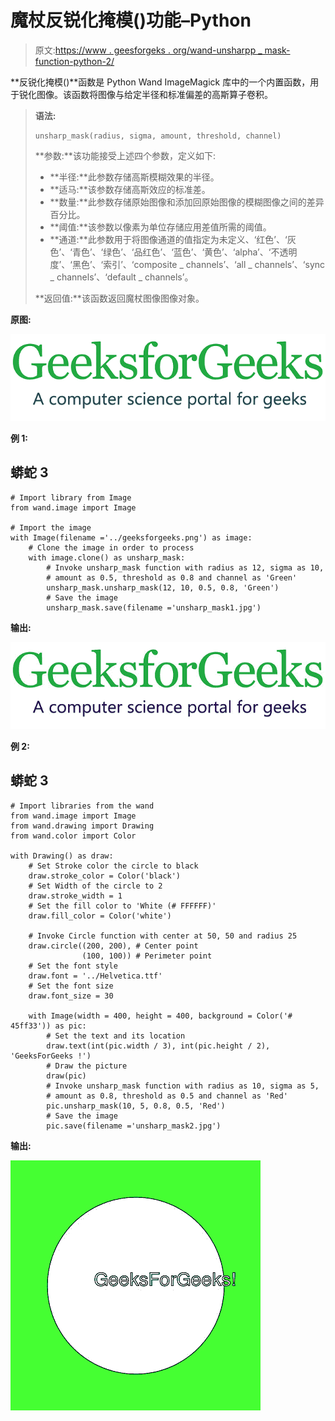 # 魔杖反锐化掩模()功能–Python

> 原文:[https://www . geesforgeks . org/wand-unsharpp _ mask-function-python-2/](https://www.geeksforgeeks.org/wand-unsharp_mask-function-python-2/)

**反锐化掩模()**函数是 Python Wand ImageMagick 库中的一个内置函数，用于锐化图像。该函数将图像与给定半径和标准偏差的高斯算子卷积。

> **语法:**
> 
> ```
> unsharp_mask(radius, sigma, amount, threshold, channel)
> ```
> 
> **参数:**该功能接受上述四个参数，定义如下:
> 
> *   **半径:**此参数存储高斯模糊效果的半径。
> *   **适马:**该参数存储高斯效应的标准差。
> *   **数量:**此参数存储原始图像和添加回原始图像的模糊图像之间的差异百分比。
> *   **阈值:**该参数以像素为单位存储应用差值所需的阈值。
> *   **通道:**此参数用于将图像通道的值指定为未定义、‘红色’、‘灰色’、‘青色’、‘绿色’、‘品红色’、‘蓝色’、‘黄色’、‘alpha’、‘不透明度’、‘黑色’、‘索引’、‘composite _ channels’、‘all _ channels’、‘sync _ channels’、‘default _ channels’。
> 
> **返回值:**该函数返回魔杖图像图像对象。

**原图:**

![](img/2d3a0fdbc25c0bbb46c47454d1b0acc7.png)

**例 1:**

## 蟒蛇 3

```
# Import library from Image
from wand.image import Image

# Import the image
with Image(filename ='../geeksforgeeks.png') as image:
    # Clone the image in order to process
    with image.clone() as unsharp_mask:
        # Invoke unsharp_mask function with radius as 12, sigma as 10,
        # amount as 0.5, threshold as 0.8 and channel as 'Green'
        unsharp_mask.unsharp_mask(12, 10, 0.5, 0.8, 'Green')
        # Save the image
        unsharp_mask.save(filename ='unsharp_mask1.jpg')
```

**输出:**

![](img/e5cd4e223462dfb9c1887f4565a004b0.png)

**例 2:**

## 蟒蛇 3

```
# Import libraries from the wand 
from wand.image import Image
from wand.drawing import Drawing
from wand.color import Color

with Drawing() as draw:
    # Set Stroke color the circle to black
    draw.stroke_color = Color('black')
    # Set Width of the circle to 2
    draw.stroke_width = 1
    # Set the fill color to 'White (# FFFFFF)'
    draw.fill_color = Color('white')

    # Invoke Circle function with center at 50, 50 and radius 25
    draw.circle((200, 200), # Center point
                (100, 100)) # Perimeter point
    # Set the font style
    draw.font = '../Helvetica.ttf'
    # Set the font size
    draw.font_size = 30

    with Image(width = 400, height = 400, background = Color('# 45ff33')) as pic:
        # Set the text and its location
        draw.text(int(pic.width / 3), int(pic.height / 2), 'GeeksForGeeks !')
        # Draw the picture
        draw(pic)
        # Invoke unsharp_mask function with radius as 10, sigma as 5,
        # amount as 0.8, threshold as 0.5 and channel as 'Red'
        pic.unsharp_mask(10, 5, 0.8, 0.5, 'Red')
        # Save the image
        pic.save(filename ='unsharp_mask2.jpg')
```

**输出:**

![](img/9fa0c7132b5c8cbd3c4d51ebc0703c5c.png)